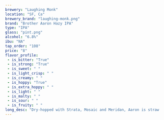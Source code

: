```yaml
---
brewery: "Laughing Monk"
location: "SF, Ca"
brewery_brand: "laughing-monk.png"
brand: "Brother Aaron Hazy IPA"
type: "IPA"
glass: "pint.png"
alcohol: "6.8%"
ibu: "NA"
tap_order: "108"
price: "8"
flavor_profile:
 - is_bitter: "True"
 - is_strong: "True"
 - is_sweet: " "
 - is_light_crisp: " "
 - is_creamy: " "
 - is_hoppy: "True"
 - is_extra_hoppy: " "
 - is_light: " "
 - is_malty: " "
 - is_sour: " "
 - is_fruity: " "
long_desc: "Dry-hopped with Strata, Mosaic and Meridan, Aaron is straw in color and completely opaque. Tropical fruit aroma and flavors of orange and mango blend with a balanced hop bitterness."
---
```


